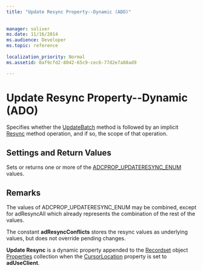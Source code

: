 ```yaml
---
title: "Update Resync Property--Dynamic (ADO)"
 
 
manager: soliver
ms.date: 11/16/2014
ms.audience: Developer
ms.topic: reference
  
localization_priority: Normal
ms.assetid: 0af9cfd2-8042-65c9-cec6-77d2e7a88ad9

---
```


# Update Resync Property--Dynamic (ADO)

Specifies whether the [UpdateBatch](updatebatch-method-ado.md) method is followed by an implicit [Resync](resync-method-ado.md) method operation, and if so, the scope of that operation. 
  
## Settings and Return Values

Sets or returns one or more of the [ADCPROP_UPDATERESYNC_ENUM](adcprop_updateresync_enum.md) values. 
  
## Remarks

The values of ADCPROP_UPDATERESYNC_ENUM may be combined, except for adResyncAll which already represents the combination of the rest of the values.
  
The constant **adResyncConflicts** stores the resync values as underlying values, but does not override pending changes. 
  
 **Update Resync** is a dynamic property appended to the [Recordset](recordset-object-ado.md) object [Properties](properties-collection-ado.md) collection when the [CursorLocation](cursorlocation-property-ado.md) property is set to **adUseClient**. 
  

